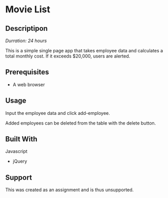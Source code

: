 # Movie List

## Descriptipon
_Durration: 24 hours_

This is a simple single page app that takes employee data and calculates a
total monthly cost.  If it exceeds $20,000, users are alerted.

## Prerequisites

* A web browser

## Usage

Input the employee data and click add-employee.

Added employees can be deleted from the table with the delete button.

## Built With

Javascript
* jQuery

## Support

This was created as an assignment and is thus unsupported.
